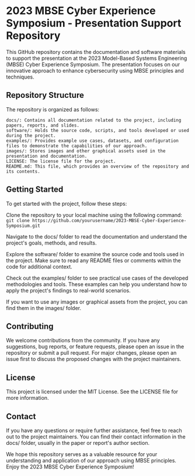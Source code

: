 # 2023 MBSE Cyber Experience Symposium - Presentation Support Repository
This GitHub repository contains the documentation and software materials to support the presentation at the 2023 Model-Based Systems Engineering (MBSE) Cyber Experience Symposium. The presentation focuses on our innovative approach to enhance cybersecurity using MBSE principles and techniques.

## Repository Structure
The repository is organized as follows:

    docs/: Contains all documentation related to the project, including papers, reports, and slides.
    software/: Holds the source code, scripts, and tools developed or used during the project.
    examples/: Provides example use cases, datasets, and configuration files to demonstrate the capabilities of our approach.
    images/: Stores images and other graphical assets used in the presentation and documentation.
    LICENSE: The license file for the project.
    README.md: This file, which provides an overview of the repository and its contents.

## Getting Started
To get started with the project, follow these steps:

Clone the repository to your local machine using the following command: 
```git clone https://github.com/yourusername/2023-MBSE-Cyber-Experience-Symposium.git```

Navigate to the docs/ folder to read the documentation and understand the project's goals, methods, and results.

Explore the software/ folder to examine the source code and tools used in the project. Make sure to read any README files or comments within the code for additional context.

Check out the examples/ folder to see practical use cases of the developed methodologies and tools. These examples can help you understand how to apply the project's findings to real-world scenarios.

If you want to use any images or graphical assets from the project, you can find them in the images/ folder.

## Contributing
We welcome contributions from the community. If you have any suggestions, bug reports, or feature requests, please open an issue in the repository or submit a pull request. For major changes, please open an issue first to discuss the proposed changes with the project maintainers.

## License
This project is licensed under the MIT License. See the LICENSE file for more information.

## Contact
If you have any questions or require further assistance, feel free to reach out to the project maintainers. You can find their contact information in the docs/ folder, usually in the paper or report's author section.

We hope this repository serves as a valuable resource for your understanding and application of our approach using MBSE principles. Enjoy the 2023 MBSE Cyber Experience Symposium!
